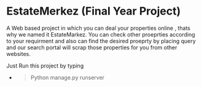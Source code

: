 # EstateMerkez (Final Year Project)
A Web based project in which you can deal your properties online , thats why we named it EstateMarkez. You can check other proeprties according to your requirment and also can find the desired proeprty by placing query and our search portal will scrap those properties for you from other websites.

Just Run this project by typing
- > Python manage.py runserver
